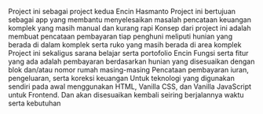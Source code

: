 Project ini sebagai project kedua Encin Hasmanto
Project ini bertujuan sebagai app yang membantu menyelesaikan masalah pencataan keuangan komplek yang masih manual dan kurang rapi
Konsep dari project ini adalah membuat pencataan pembayaran tiap penghuni meliputi hunian yang berada di dalam komplek serta ruko yang masih berada di area komplek
Project ini sekaligus sarana belajar serta portofolio Encin
Fungsi serta fitur yang ada adalah pembayaran berdasarkan hunian yang disesuaikan dengan blok dan/atau nomor rumah masing-masing
Pencataan pembayaran iuran, pengeluaran, serta koreksi keuangan
Untuk teknologi yang digunakan sendiri pada awal menggunakan HTML, Vanilla CSS, dan Vanilla JavaScript untuk Frontend. Dan akan disesuaikan kembali seiring berjalannya waktu serta kebutuhan
